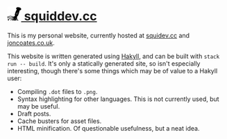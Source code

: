 # [![](/assets/img/ico/favicon-32x32.png) squiddev.cc][squid]

This is my personal website, currently hosted at [squidev.cc][squid] and
[joncoates.co.uk][jonathan].

This website is written generated using [Hakyll][hakyll], and can be built with
`stack run -- build`. It's only a statically generated site, so isn't especially
interesting, though there's some things which may be of value to a Hakyll user:

 - Compiling `.dot` files to `.png`.
 - Syntax highlighting for other languages. This is not currently used, but may
   be useful.
 - Draft posts.
 - Cache busters for asset files.
 - HTML minification. Of questionable usefulness, but a neat idea.

[squid]: https://squiddev.cc
[jonathan]: https://joncoates.co.uk
[hakyll]: https://jaspervdj.be/hakyll/
